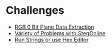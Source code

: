 # Challenges

* [RGB 0 Bit Plane Data Extraction](https://2018shell.picoctf.com/static/24e5dae742c73bafa44d35a29b8a7a06/husky.png)
* [Variety of Problems with StegOnline](https://medium.com/ctf-writeups/stegonline-a-new-steganography-tool-b4eddb8f8f57)
* [Run Strings or use Hex Editor](https://2018shell.picoctf.com/static/1b3f7771b439137d8a9e5cf07d8e3e2d/hex_editor.jpg)
